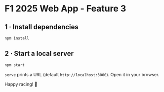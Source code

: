 # F1 2025 Web App - Feature 3


## 1 · Install dependencies

```bash
npm install
```

## 2 · Start a local server

```bash
npm start
```

`serve` prints a URL (default `http://localhost:3000`).
Open it in your browser.


Happy racing\! 🏁
